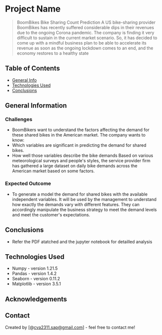 # Project Name
> BoomBikes Bike Sharing Count Prediction 
  A US bike-sharing provider BoomBikes has recently suffered considerable dips in their revenues due to the ongoing Corona pandemic. The company is finding it very difficult to sustain in the current market scenario. So, it has decided to come up with a mindful business plan to be able to accelerate its revenue as soon as the ongoing lockdown comes to an end, and the economy restores to a healthy state


## Table of Contents
* [General Info](#general-information)
* [Technologies Used](#technologies-used)
* [Conclusions](#conclusions)

<!-- You can include any other section that is pertinent to your problem -->

## General Information
 ### Challenges
- BoomBikers want to understand the factors affecting the demand for these shared bikes in the American market. The company wants to know:
- Which variables are significant in predicting the demand for shared bikes. 
- How well those variables describe the bike demands Based on various meteorological surveys and people's styles, the service provider firm has gathered a large dataset on daily bike demands across the American market based on some factors.
 ### Expected Outcome
 - To generate a model the demand for shared bikes with the available independent variables. It will be used by the management to understand how exactly the demands vary with different features. They can accordingly manipulate the business strategy to meet the demand levels and meet the customer's expectations.

<!-- You don't have to answer all the questions - just the ones relevant to your project. -->

## Conclusions
- Refer the PDF atatched and the jupyter notebook for detailled analysis

<!-- You don't have to answer all the questions - just the ones relevant to your project. -->


## Technologies Used
- Numpy  - version 1.21.5
- Pandas - version 1.4.2
- Seaborn - version 0.11.2
- Matplotlib - version 3.5.1

<!-- As the libraries versions keep on changing, it is recommended to mention the version of library used in this project -->

## Acknowledgements



## Contact
Created by [@cva2311.sap@gmail.com] - feel free to contact me!


<!-- Optional -->
<!-- ## License -->
<!-- This project is open source and available under the [... License](). -->

<!-- You don't have to include all sections - just the one's relevant to your project -->
